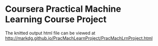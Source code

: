 # Coursera Practical Machine Learning Course Project
The knitted output html file can be viewed at http://markdg.github.io/PracMachLearnProject/PracMachLrnProject.html
